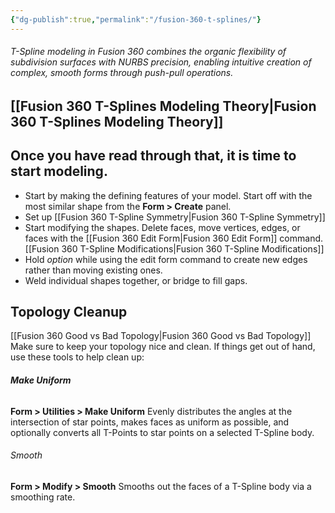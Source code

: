 ```yaml
---
{"dg-publish":true,"permalink":"/fusion-360-t-splines/"}
---
```



###### T-Spline modeling in Fusion 360 combines the organic flexibility of subdivision surfaces with NURBS precision, enabling intuitive creation of complex, smooth forms through push-pull operations.

## [[Fusion 360 T-Splines Modeling Theory\|Fusion 360 T-Splines Modeling Theory]]

## Once you have read through that, it is time to start modeling.

- Start by making the defining features of your model. Start off with the most similar shape from the **Form > Create** panel.
- Set up [[Fusion 360 T-Spline Symmetry\|Fusion 360 T-Spline Symmetry]]
- Start modifying the shapes. Delete faces, move vertices, edges, or faces with the [[Fusion 360 Edit Form\|Fusion 360 Edit Form]] command. [[Fusion 360 T-Spline Modifications\|Fusion 360 T-Spline Modifications]]
- Hold *option* while using the edit form command to create new edges rather than moving existing ones.
- Weld individual shapes together, or bridge to fill gaps.


## Topology Cleanup
[[Fusion 360 Good vs Bad Topology\|Fusion 360 Good vs Bad Topology]]
Make sure to keep your topology nice and clean. If things get out of hand, use these tools to help clean up:
###### **Make Uniform** 
**Form > Utilities > Make Uniform**
Evenly distributes the angles at the intersection of star points, makes faces as uniform as possible, and optionally converts all T-Points to star points on a selected T-Spline body.
###### Smooth
**Form > Modify > Smooth**
Smooths out the faces of a T-Spline body via a smoothing rate.